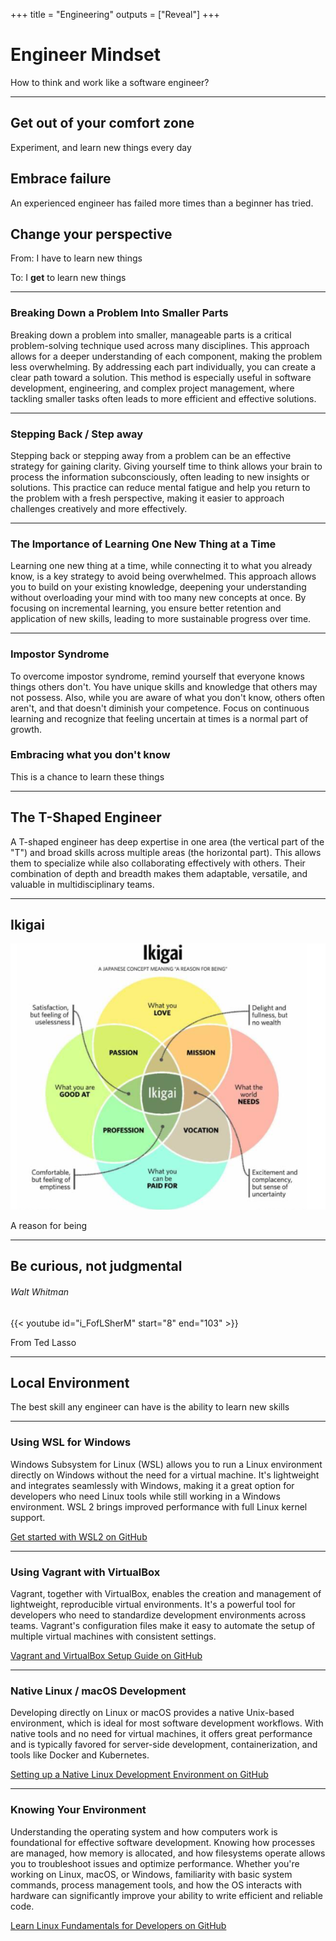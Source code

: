+++
title = "Engineering"
outputs = ["Reveal"]
+++

# Engineer Mindset

How to think and work like a software engineer?

---

## Get out of your comfort zone

Experiment, and learn new things every day

## Embrace failure

An experienced engineer has failed more times than a beginner has tried.

## Change your perspective

From: I have to learn new things

To: I **get** to learn new things

---

### Breaking Down a Problem Into Smaller Parts

Breaking down a problem into smaller, manageable parts is a critical problem-solving technique used across many disciplines. This approach allows for a deeper understanding of each component, making the problem less overwhelming. By addressing each part individually, you can create a clear path toward a solution. This method is especially useful in software development, engineering, and complex project management, where tackling smaller tasks often leads to more efficient and effective solutions.

---

### Stepping Back / Step away

Stepping back or stepping away from a problem can be an effective strategy for gaining clarity. Giving yourself time to think allows your brain to process the information subconsciously, often leading to new insights or solutions. This practice can reduce mental fatigue and help you return to the problem with a fresh perspective, making it easier to approach challenges creatively and more effectively.

---

### The Importance of Learning One New Thing at a Time

Learning one new thing at a time, while connecting it to what you already know, is a key strategy to avoid being overwhelmed. This approach allows you to build on your existing knowledge, deepening your understanding without overloading your mind with too many new concepts at once. By focusing on incremental learning, you ensure better retention and application of new skills, leading to more sustainable progress over time.

---

### Impostor Syndrome

To overcome impostor syndrome, remind yourself that everyone knows things others don't. You have unique skills and knowledge that others may not possess. Also, while you are aware of what you don't know, others often aren't, and that doesn't diminish your competence. Focus on continuous learning and recognize that feeling uncertain at times is a normal part of growth.

### Embracing what you don't know

This is a chance to learn these things

---

## The T-Shaped Engineer

A T-shaped engineer has deep expertise in one area (the vertical part of the "T") and broad skills across multiple areas (the horizontal part). This allows them to specialize while also collaborating effectively with others. Their combination of depth and breadth makes them adaptable, versatile, and valuable in multidisciplinary teams.

---

## Ikigai

![](/images/ikigai.png)

A reason for being

---

## Be curious, not judgmental
###### Walt Whitman

{{< youtube id="i_FofLSherM" start="8" end="103" >}}

From Ted Lasso

---

## Local Environment

The best skill any engineer can have is the ability to learn new skills

---

### Using WSL for Windows

Windows Subsystem for Linux (WSL) allows you to run a Linux environment directly on Windows without the need for a virtual machine. It's lightweight and integrates seamlessly with Windows, making it a great option for developers who need Linux tools while still working in a Windows environment. WSL 2 brings improved performance with full Linux kernel support.

[Get started with WSL2 on GitHub](https://github.com/davidbombal/wsl2-windows10)

---

### Using Vagrant with VirtualBox

Vagrant, together with VirtualBox, enables the creation and management of lightweight, reproducible virtual environments. It's a powerful tool for developers who need to standardize development environments across teams. Vagrant's configuration files make it easy to automate the setup of multiple virtual machines with consistent settings.

[Vagrant and VirtualBox Setup Guide on GitHub](https://github.com/hashicorp/vagrant)

---

### Native Linux / macOS Development

Developing directly on Linux or macOS provides a native Unix-based environment, which is ideal for most software development workflows. With native tools and no need for virtual machines, it offers great performance and is typically favored for server-side development, containerization, and tools like Docker and Kubernetes.

[Setting up a Native Linux Development Environment on GitHub](https://github.com/korolvs/linux-dev-environment)

---

### Knowing Your Environment

Understanding the operating system and how computers work is foundational for effective software development. Knowing how processes are managed, how memory is allocated, and how filesystems operate allows you to troubleshoot issues and optimize performance. Whether you're working on Linux, macOS, or Windows, familiarity with basic system commands, process management tools, and how the OS interacts with hardware can significantly improve your ability to write efficient and reliable code.

[Learn Linux Fundamentals for Developers on GitHub](https://github.com/jlevy/the-art-of-command-line)
